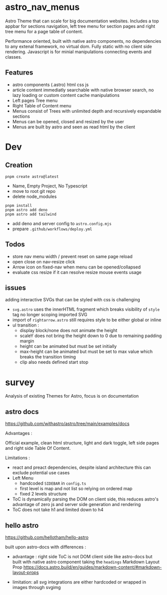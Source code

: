 # astro_nav_menus
Astro Theme that can scale for big documentation websites. Includes a top appbar for sections navigation, left tree menu for section pages and right tree menu for a page table of content.

Performance oriented, built with native astro components, no dependencies to any extenal framework, no virtual dom. Fully static with no client side rendering. Javascript is for minial manipulations connecting events and classes.
## Features
- astro components (.astro) html css js
- article content immediatly searchable with native browser search, no lazy loading or custom content cache manipulations
- Left pages Tree menu
- Right Table of Content menu
- Menus consist of Trees with unlimited depth and recursively expandable sections
- Menus can be opened, closed and resized by the user
- Menus are built by astro and seen as read html by the client

# Dev
## Creation
```
pnpm create astro@latest
```
 - Name, Empty Project, No Typescript
 - move to root git repo
 - delete node_modules
```
pnpm install
pnpm astro add deno
pnpm astro add tailwind
```
 - add deno and server config to `astro.config.mjs`
 - prepare `.github/workflows/deploy.yml`

## Todos
- store nav menu width / prevent reset on same page reload
- open close on nav-resize click
- Arrow icon on fixed-nav when menu can be opened/collapsed
- evaluate css resize if it can resolve resize mouse events usage

## issues
adding interactive SVGs that can be styled with css is challenging
- `svg.astro` uses the innerHTML fragment which breaks visibility of `style` tag no longer scoping imported SVG
 - import of `rightarrow.astro` still requires style to be either global or inline
 - ul transition :
    - display block/none does not animate the height
    - scaleY does not bring the height down to 0 due to remaining padding margin
    - height can be animated but must be set initially
    - max-height can be animated but must be set to max value which breaks the transition timing
    - clip also needs defined start stop
# survey
Analysis of existing Themes for Astro, focus is on documentation
## astro docs
https://github.com/withastro/astro/tree/main/examples/docs

Advantages :

Official example, clean html structure, light and dark toggle, left side pages and right side Table Of Content.

Limitations :
 - react and preact dependencies, despite island architecture this can exclude potential use cases
 - Left Menu
   - handcoded `SIDEBAR` in `config.ts`
   - first level is map and not list so relying on ordered map
   - fixed 2 levels structure
 - ToC is dynamically parsing the DOM on client side, this reduces astro's advantage of zero js and server side generation and rendering
 - ToC does not take h1 and limited down to h4

## hello astro

https://github.com/hellotham/hello-astro

built upon astro-docs with differences :
 
 - advantage : right side ToC is not DOM client side like astro-docs but built with native astro component taking the `headings` Markdown Layout Prop https://docs.astro.build/en/guides/markdown-content/#markdown-layout-props

 - limitation: all svg integrations are either hardcoded or wrapped in images through svgimg
